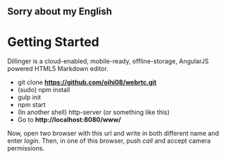 ## **Sorry about my English**

# Getting Started

Dillinger is a cloud-enabled, mobile-ready, offline-storage, AngularJS powered HTML5 Markdown editor.

  - git clone **https://github.com/oihi08/webrtc.git**
  - (sudo) npm install
  - gulp init
  - npm start
  - (In another shell) http-server (or something like this)
  - Go to **http://localhost:8080/www/**

Now, open two browser with this url and write in both different name and enter *login*.
Then, in one of this browser, push *call* and accept camera permissions.
